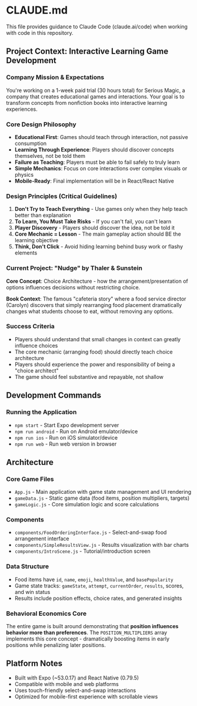 # CLAUDE.md

This file provides guidance to Claude Code (claude.ai/code) when working with code in this repository.

## Project Context: Interactive Learning Game Development

### Company Mission & Expectations
You're working on a 1-week paid trial (30 hours total) for Serious Magic, a company that creates educational games and interactions. Your goal is to transform concepts from nonfiction books into interactive learning experiences.

### Core Design Philosophy
- **Educational First**: Games should teach through interaction, not passive consumption
- **Learning Through Experience**: Players should discover concepts themselves, not be told them
- **Failure as Teaching**: Players must be able to fail safely to truly learn
- **Simple Mechanics**: Focus on core interactions over complex visuals or physics
- **Mobile-Ready**: Final implementation will be in React/React Native

### Design Principles (Critical Guidelines)
1. **Don't Try to Teach Everything** - Use games only when they help teach better than explanation
2. **To Learn, You Must Take Risks** - If you can't fail, you can't learn
3. **Player Discovery** - Players should discover the idea, not be told it
4. **Core Mechanic = Lesson** - The main gameplay action should BE the learning objective
5. **Think, Don't Click** - Avoid hiding learning behind busy work or flashy elements

### Current Project: "Nudge" by Thaler & Sunstein
**Core Concept**: Choice Architecture - how the arrangement/presentation of options influences decisions without restricting choice.

**Book Context**: The famous "cafeteria story" where a food service director (Carolyn) discovers that simply rearranging food placement dramatically changes what students choose to eat, without removing any options.

### Success Criteria
- Players should understand that small changes in context can greatly influence choices
- The core mechanic (arranging food) should directly teach choice architecture
- Players should experience the power and responsibility of being a "choice architect"
- The game should feel substantive and repayable, not shallow

## Development Commands

### Running the Application
- `npm start` - Start Expo development server
- `npm run android` - Run on Android emulator/device
- `npm run ios` - Run on iOS simulator/device  
- `npm run web` - Run web version in browser

## Architecture

### Core Game Files
- `App.js` - Main application with game state management and UI rendering
- `gameData.js` - Static game data (food items, position multipliers, targets)
- `gameLogic.js` - Core simulation logic and score calculations

### Components
- `components/FoodOrderingInterface.js` - Select-and-swap food arrangement interface
- `components/SimpleResultsView.js` - Results visualization with bar charts
- `components/IntroScene.js` - Tutorial/introduction screen

### Data Structure
- Food items have `id`, `name`, `emoji`, `healthValue`, and `basePopularity`
- Game state tracks: `gameState`, `attempt`, `currentOrder`, `results`, scores, and win status
- Results include position effects, choice rates, and generated insights

### Behavioral Economics Core
The entire game is built around demonstrating that **position influences behavior more than preferences**. The `POSITION_MULTIPLIERS` array implements this core concept - dramatically boosting items in early positions while penalizing later positions.

## Platform Notes
- Built with Expo (~53.0.17) and React Native (0.79.5)
- Compatible with mobile and web platforms
- Uses touch-friendly select-and-swap interactions
- Optimized for mobile-first experience with scrollable views